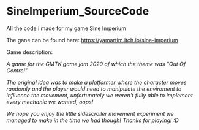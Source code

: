 # SineImperium_SourceCode
 All the code i made for my game Sine Imperium
 
 
The gane can be found here:
https://yamartim.itch.io/sine-imperium

Game description:

_A game for the GMTK game jam 2020 of which the theme was "Out Of Control"_

_The original idea was to make a platformer where the character moves randomly and the player would need to manipulate the enviroment to influence the movement, unfortunately we weren't fully able to implement every mechanic we wanted, oops!_

_We hope you enjoy the little sidescroller movement experiment we managed to make in the time we had though! Thanks for playing! :D_
